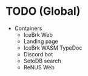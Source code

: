 # TODO (Global)

- Containers
    - IceBrk Web
    - Landing page
    - IceBrk WASM TypeDoc
    - Discord bot
    - SetoDB search
    - ReNUS Web
